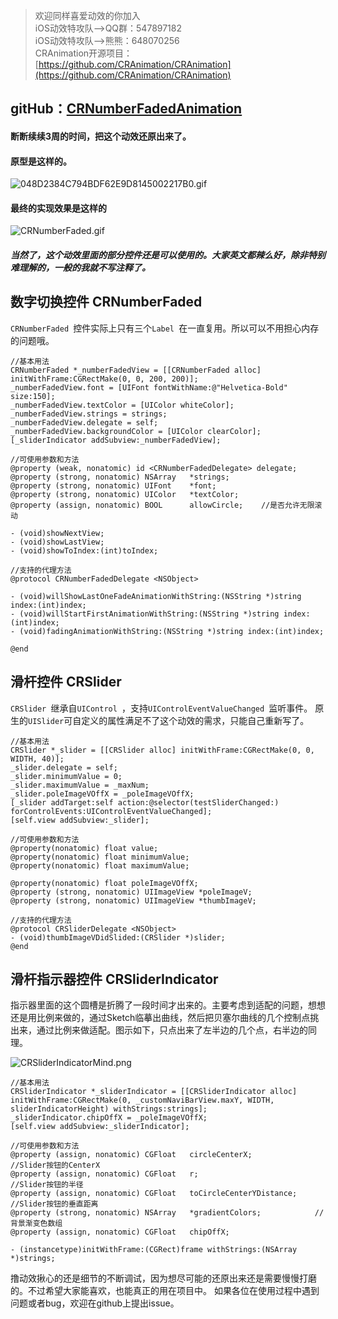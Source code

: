 > 欢迎同样喜爱动效的你加入<br/>
iOS动效特攻队–>QQ群：547897182 <br/>
iOS动效特攻队–>熊熊：648070256<br/>
CRAnimation开源项目：[https://github.com/CRAnimation/CRAnimation](https://github.com/CRAnimation/CRAnimation)<br/>

## gitHub：[CRNumberFadedAnimation](https://github.com/CRAnimation/CRNumberFadedAnimation)
#### 断断续续3周的时间，把这个动效还原出来了。
#### 原型是这样的。

![048D2384C794BDF62E9D8145002217B0.gif](http://upload-images.jianshu.io/upload_images/4748593-fe697a10572b2738.gif?imageMogr2/auto-orient/strip)

#### 最终的实现效果是这样的

![CRNumberFaded.gif](http://upload-images.jianshu.io/upload_images/4748593-345b25b6bc2c0f14.gif?imageMogr2/auto-orient/strip)

##### 当然了，这个动效里面的部分控件还是可以使用的。大家英文都辣么好，除非特别难理解的，一般的我就不写注释了。

## 数字切换控件 CRNumberFaded
`CRNumberFaded `控件实际上只有三个`Label `在一直复用。所以可以不用担心内存的问题哦。

```
//基本用法
CRNumberFaded *_numberFadedView = [[CRNumberFaded alloc] initWithFrame:CGRectMake(0, 0, 200, 200)];
_numberFadedView.font = [UIFont fontWithName:@"Helvetica-Bold" size:150];
_numberFadedView.textColor = [UIColor whiteColor];
_numberFadedView.strings = strings;
_numberFadedView.delegate = self;
_numberFadedView.backgroundColor = [UIColor clearColor];
[_sliderIndicator addSubview:_numberFadedView];

//可使用参数和方法
@property (weak, nonatomic) id <CRNumberFadedDelegate> delegate;
@property (strong, nonatomic) NSArray   *strings;
@property (strong, nonatomic) UIFont    *font;
@property (strong, nonatomic) UIColor   *textColor;
@property (assign, nonatomic) BOOL      allowCircle;    //是否允许无限滚动

- (void)showNextView;
- (void)showLastView;
- (void)showToIndex:(int)toIndex;

//支持的代理方法
@protocol CRNumberFadedDelegate <NSObject>

- (void)willShowLastOneFadeAnimationWithString:(NSString *)string index:(int)index;
- (void)willStartFirstAnimationWithString:(NSString *)string index:(int)index;
- (void)fadingAnimationWithString:(NSString *)string index:(int)index;

@end
```

## 滑杆控件 CRSlider
`CRSlider `继承自`UIControl `，支持`UIControlEventValueChanged `监听事件。
原生的`UISlider`可自定义的属性满足不了这个动效的需求，只能自己重新写了。
```
//基本用法
CRSlider *_slider = [[CRSlider alloc] initWithFrame:CGRectMake(0, 0, WIDTH, 40)];
_slider.delegate = self;
_slider.minimumValue = 0;
_slider.maximumValue = _maxNum;
_slider.poleImageVOffX = _poleImageVOffX;
[_slider addTarget:self action:@selector(testSliderChanged:) forControlEvents:UIControlEventValueChanged];
[self.view addSubview:_slider];

//可使用参数和方法
@property(nonatomic) float value;
@property(nonatomic) float minimumValue;
@property(nonatomic) float maximumValue;

@property(nonatomic) float poleImageVOffX;
@property (strong, nonatomic) UIImageView *poleImageV;
@property (strong, nonatomic) UIImageView *thumbImageV;

//支持的代理方法
@protocol CRSliderDelegate <NSObject>
- (void)thumbImageVDidSlided:(CRSlider *)slider;
@end
```

## 滑杆指示器控件 CRSliderIndicator
指示器里面的这个圆槽是折腾了一段时间才出来的。主要考虑到适配的问题，想想还是用比例来做的，通过Sketch临摹出曲线，然后把贝塞尔曲线的几个控制点挑出来，通过比例来做适配。图示如下，只点出来了左半边的几个点，右半边的同理。

![CRSliderIndicatorMind.png](http://upload-images.jianshu.io/upload_images/4748593-48eb6c250e5b4169.png?imageMogr2/auto-orient/strip%7CimageView2/2/w/1240)
```
//基本用法
CRSliderIndicator *_sliderIndicator = [[CRSliderIndicator alloc] initWithFrame:CGRectMake(0, _customNaviBarView.maxY, WIDTH, sliderIndicatorHeight) withStrings:strings];
_sliderIndicator.chipOffX = _poleImageVOffX;
[self.view addSubview:_sliderIndicator];

//可使用参数和方法
@property (assign, nonatomic) CGFloat   circleCenterX;              //Slider按钮的CenterX
@property (assign, nonatomic) CGFloat   r;                          //Slider按钮的半径
@property (assign, nonatomic) CGFloat   toCircleCenterYDistance;    //Slider按钮的垂直距离
@property (strong, nonatomic) NSArray   *gradientColors;            //背景渐变色数组
@property (assign, nonatomic) CGFloat   chipOffX;

- (instancetype)initWithFrame:(CGRect)frame withStrings:(NSArray *)strings;
```

撸动效揪心的还是细节的不断调试，因为想尽可能的还原出来还是需要慢慢打磨的。不过希望大家能喜欢，也能真正的用在项目中。
如果各位在使用过程中遇到问题或者bug，欢迎在github上提出issue。




